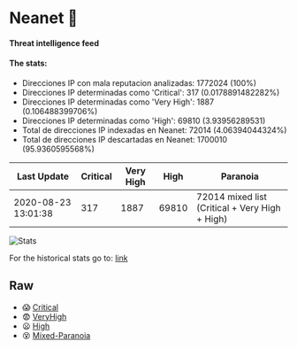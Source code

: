 # Neanet :hocho:
#### Threat intelligence feed
#### The stats:

- Direcciones IP con mala reputacion analizadas: 1772024 (100%)
- Direcciones IP determinadas como 'Critical':  317 (0.0178891482282%)
- Direcciones IP determinadas como 'Very High':  1887 (0.106488399706%)
- Direcciones IP determinadas como 'High':  69810 (3.93956289531)
- Total de direcciones IP indexadas en Neanet:  72014 (4.06394044324%)
- Total de direcciones IP descartadas en Neanet:  1700010 (95.9360595568%)

| Last Update | Critical | Very High | High | Paranoia |
| --- | --- | --- | --- | --- |
| 2020-08-23 13:01:38 | 317 | 1887 | 69810 | 72014 mixed list (Critical + Very High + High)|

![Stats](https://docs.google.com/spreadsheets/d/e/2PACX-1vSnaNMIXVabIpDJjufMlzH7poXnshF3mgd8Is1g9ytUEzVsP5my4Trn8f-xkoLLQ38xpL3HtmUexLo6/pubchart?oid=501124687&format=image)

For the historical stats go to: [link](/stats.csv)
## Raw
- :scream: [Critical](https://raw.githubusercontent.com/JavaGarcia/Neanet/master/blacklists/neanet_critical.txt)
- :fearful: [VeryHigh](https://raw.githubusercontent.com/JavaGarcia/Neanet/master/blacklists/neanet_veryHigh.txtt)
- :frowning: [High](https://raw.githubusercontent.com/JavaGarcia/Neanet/master/blacklists/neanet_high.txt)
- :dizzy_face: [Mixed-Paranoia](https://raw.githubusercontent.com/JavaGarcia/Neanet/master/blacklists/neanet_all.txt)








































































































































































































































































































































































































